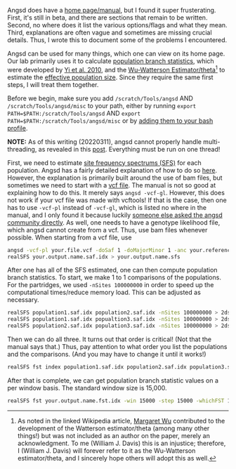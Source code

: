 Angsd does have a [home page/manual](http://www.popgen.dk/angsd/index.php/ANGSD), but I found it super frusterating. First, it's still in beta, and there are sections that remain to be written. Second, no where does it list the various options/flags and what they mean. Third, explanations are often vague and sometimes are missing crucial details. Thus, I wrote this to document some of the problems I encountered. 

Angsd can be used for many things, which one can view on its home page. Our lab primarily uses it to calculate [population branch statistics](http://www.popgen.dk/angsd/index.php/Fst), which were developed by [Yi et al. 2010](https://doi.org/10.1126/science.1190371), and the [Wu-Watterson Estimator/theta](https://en.wikipedia.org/wiki/Watterson_estimator)[^1] to estimate the [effective population size](https://en.wikipedia.org/wiki/Effective_population_size). Since they require the same first steps, I will treat them together.

Before we begin, make sure you add `/scratch/Tools/angsd` AND `/scratch/Tools/angsd/misc` to your path, either by running `export PATH=$PATH:/scratch/Tools/angsd` AND `export PATH=$PATH:/scratch/Tools/angsd/misc` or by [adding them to your bash profile](https://github.com/wjdavis90/Omics_lab_server/blob/main/tutorials/setting_PATH.md).

**NOTE:** As of this writing (20220311), angsd cannot properly handle multi-threading, as revealed in this [post](https://github.com/ANGSD/angsd/issues/376). Everything must be run on one thread!

First, we need to estimate [site frequency spectrums (SFS)](http://www.popgen.dk/angsd/index.php/RealSFSmethod) for each population. Angsd has a fairly detailed explanation of how to do so [here](http://www.popgen.dk/angsd/index.php/SFS_Estimation). However, the explanation is primarily built around the use of bam files, but sometimes we need to start with a [vcf file](https://samtools.github.io/hts-specs/VCFv4.2.pdf). The manual is not so good at explaining how to do this. It merely says `angsd -vcf-gl`. However, this does not work if your vcf file was made with vcftools! If that is the case, then one has to use `-vcf-pl` instead of `-vcf-gl`, which is listed no where in the manual, and I only found it because luckily [someone else asked the angsd community directly](https://giters.com/ANGSD/angsd/issues/383). As well, one needs to have a genotype likelihood file, which angsd cannot create from a vcf. Thus, use bam files whenever possible. When starting from a vcf file, use 
```bash
angsd -vcf-pl your.file.vcf -doSaf 1 -doMajorMinor 1 -anc your.reference.genome.fasta -beagle your.genolike.beagle.gz -P 4 -out your.output.name
realSFS your.output.name.saf.idx > your.output.name.sfs
```

After one has all of the SFS estimated, one can then compute population branch statistics. To start, we make 1 to 1 comparisons of the populations. For the partridges, we used `-nSites 100000000` in order to speed up the computational times/reduce memory load. This can be adjusted as necessary.
```bash
realSFS population1.saf.idx population2.saf.idx -nSites 100000000 > 2dsfs.population1.population2
realSFS population1.saf.idx popualtion3.saf.idx -nSites 100000000 > 2dsfs.population1.population3
realSFS population2.saf.idx population3.saf.idx -nSites 100000000 > 2dsfs.population2.population3
```
Then we can do all three. It turns out that order is critical! (Not that the manual says that.) Thus, pay attention to what order you list the populations and the comparisons. (And you may have to change it until it works!)
```bash
realSFS fst index population1.saf.idx population2.saf.idx population3.saf.idx -sfs 2dsfs.population1.population2 -sfs 2dsfs.population1.population3 -sfs 2dsfs.population2.population3 -fstout your.output.name.pbs -whichFST 1
```
After that is complete, we can get population branch statistic values on a per window basis. The standard window size is 15,000.
```bash
realSFS fst your.output.name.fst.idx -win 15000 -step 15000 -whichFST 1 > final.output.name
```





[^1]: As noted in the linked Wikipedia article, [Margaret Wu](https://en.wikipedia.org/wiki/Margaret_Wu) contributed to the development of the Watterson estimator/theta (among many other things!) but was not included as an author on the paper, merely an acknowledgment. To me (William J. Davis) this is an injustice; therefore, I (William J. Davis) will forever refer to it as the Wu-Watterson estimator/theta, and I sincerely hope others will adopt this as well.
